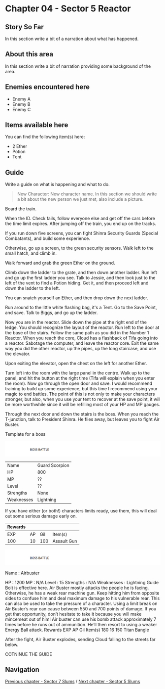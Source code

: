 #  Chapter 04 - Sector 5 Reactor


## Story So Far

In this section write a bit of a narration about what has happened.

## About this area

In this section write a bit of narration providing some background of the area.

## Enemies encountered here

- Enemy A
- Enemy B
- Enemy C

## Items available here

You can find the following item(s) here:

- 2 Ether
- Potion
- Tent

## Guide

Write a guide on what is happening and what to do.

>
> New Character: New character name. 
> In this section we should write a bit about the new person we just met, also include a picture.
>


Board the train. 



When the ID. Check fails, follow everyone else and get off the cars before the time limit expires. After jumping off the train, you end up on the tracks.



If you run down five screens, you can fight Shinra Security Guards (Special Combatants), and build some experience. 





Otherwise, go up a screen, to the green security sensors. Walk left to the small hatch, and climb in.

  
Walk forward and grab the green Ether on the ground. 


Climb down the ladder to the grate, and then down another ladder. Run left and go up the first ladder you see. Talk to Jessie, and then look just to the left of the vent to find a Potion hiding.  Get it, and then proceed left and down the ladder to the left.

 
 
You can snatch yourself an Ether, and then drop down the next ladder. 

Run around to the little white flashing bag, it's a Tent. Go to the Save Point, and save. Talk to Biggs, and go up the ladder.


  
 


Now you are in the reactor. Slide down the pipe at the right end of the ledge. You should recognize the layout of the reactor. Run left to the door at the base of the stairs. Follow the same path as you did in the Number 1 Reactor. When you reach the core, Cloud has a flashback of Tifa going into a reactor. Sabotage the computer, and leave the reactor core. Exit the same way you did the other reactor, up the pipes, up the long staircase, and use the elevator.



Upon exiting the elevator, open the chest on the left for another Ether. 



Turn left into the room with the large panel in the centre. Walk up to the panel, and hit the button at the right time (Tifa will explain when you enter the room). Now go through the open door and save. I would recommend training to build up some experience, but this time I recommend using your magic to end battles. The point of this is not only to make your characters stronger, but also, when you use your tent to recover at the save point, it will be more worthwhile since it will be refilling most of your HP and MP gauges.

Through the next door and down the stairs is the boss. When you reach the T-junction, talk to President Shinra. He flies away, but leaves you to fight Air Buster. 

Template for a boss

![Alt Text To Be Populated](../general-assets/boss-banner.png) 

|   |   |
|---|---|
| Name  | Guard Scorpion  |
| HP  | 800  |
| MP  | ??  |
| Level  | ??  |
| Strengths  | None  |
| Weaknesses  | Lightning  |

If you have either (or both!) characters limits ready, use them, this will deal out some serious damage early on.




| Rewards  |   |   |   |
|---|---|---|---|
| EXP  | AP  | Gil  | Item(s)  |
| 100  | 10  | 100  | Assault Gun  |

![Alt Text To Be Populated](../general-assets/boss-banner.png) 





Name :
Airbuster

HP :
1200
MP : 
N/A
Level :
15
Strengths :
N/A
Weaknesses : 
Lightning
Guide
Bolt is effective here. Air Buster mostly attacks the people he is facing. Otherwise, he has a weak rear machine gun. Keep hitting him from opposite sides to confuse him and deal maximum damage to his vulnerable rear. This can also be used to take the pressure of a character. Using a limit break on Air Buster’s rear can cause between 550 and 700 points of damage. If you get that opportunity, don’t hesitate to take it because you will make mincemeat out of him! Air buster can use his bomb attack approximately 7 times before he runs out of ammunition. He’ll then resort to using a weaker Energy Ball attack.
Rewards
EXP
AP
Gil
Item(s)
180
16
150
Titan Bangle



After the fight, Air Buster explodes, sending Cloud falling to the streets far below. 



COTNINUE THE GUIDE


## Navigation
[Previous chapter - Sector 7 Slums](/chapter-03-sector-7-slums.md) / [Next chapter - Sector 5 Slums](/chapter-05-sector-5-slums.md)

